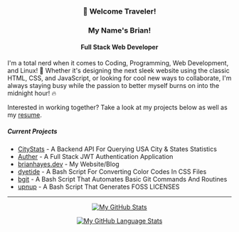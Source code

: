 <h3 align="center"> 👋 Welcome Traveler!</h3>
<h3 align="center"> My Name's Brian!</h3>
<h4 align="center">Full Stack Web Developer</h4>

I'm a total nerd when it comes to Coding, Programming, Web Development, and
Linux! 🐧 Whether it's designing the next sleek website using the classic HTML,
CSS, and JavaScript, or looking for cool new ways to collaborate, I'm always
staying busy while the passion to better myself burns on into the midnight
hour! 🔥

Interested in working together? Take a look at my projects below as well as
my [resume](https://drive.proton.me/urls/23SKA78SAC#n-iKwqJTF3Jb).

##### Current Projects

- [CityStats](https://github.com/tomit4/CityStats) - A Backend API For Querying USA City & States Statistics
- [Auther](https://github.com/tomit4/Auther) - A Full Stack JWT Authentication Application
- [brianhayes.dev](https://github.com/tomit4/brianhayes.dev) - My Website/Blog
- [dyetide](https://github.com/tomit4/dyetide) - A Bash Script For Converting Color Codes In CSS Files
- [bgit](https://github.com/tomit4/bgit) - A Bash Script That Automates Basic Git Commands And Routines
- [upnup](https://github.com/tomit4/upnup) - A Bash Script That Generates FOSS LICENSES

---

<div align="center">

[![My GitHub Stats](https://github-readme-stats.vercel.app/api/?username=tomit4&count_private=true&theme=transparent&showicons=true&hide_rank=true&hide_title=true&disable_animations=true)]()

[![My GitHub Language Stats](https://github-readme-stats.vercel.app/api/top-langs/?username=tomit4&langs_count=6&theme=transparent&hide_title=true&layout=compact)]()

</div>
